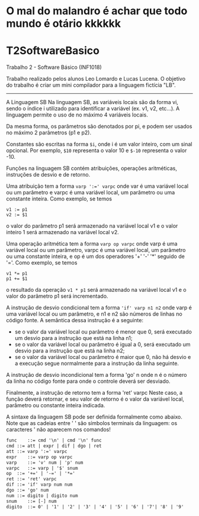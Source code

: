 # O mal do malandro é achar que todo mundo é otário kkkkkk
# T2SoftwareBasico
 Trabalho 2 - Software Básico (INF1018)

Trabalho realizado pelos alunos Leo Lomardo e Lucas Lucena. O objetivo do trabalho é criar um mini compilador para a linguagem fictícia "LB".

---

A Linguagem SB
Na linguagem SB, as variáveis locais são da forma vi, sendo o índice i utilizado para identificar a variável (ex. v1, v2, etc...). A linguagem permite o uso de no máximo 4 variáveis locais.

Da mesma forma, os parâmetros são denotados por pi, e podem ser usados no máximo 2 parâmetros (p1 e p2).

Constantes são escritas na forma `$i`, onde i é um valor inteiro, com um sinal opcional. Por exemplo, `$10` representa o valor 10 e `$-10` representa o valor -10.

Funções na linguagem SB contém atribuições, operações aritméticas, instruções de desvio e de retorno.

Uma atribuição tem a forma `varp ':=' varpc` onde var é uma variável local ou um parâmetro e varpc é uma variável local, um parâmetro ou uma constante inteira. Como exemplo, se temos

`
v1 := p1
`
<br>
`
v2 := $1
`

o valor do parâmetro p1 será armazenado na variável local v1 e o valor inteiro 1 será armazenado na variável local v2.

Uma operação aritmética tem a forma `varp op varpc` onde varp é uma variável local ou um parâmetro, varpc é uma variável local, um parâmetro ou uma constante inteira, e op é um dos operadores '+' '-' '*' seguido de '='. Como exemplo, se temos

`
v1 *= p1
`
<br>
`
p1 += $1
`

o resultado da operação `v1 * p1` será armazenado na variável local v1 e o valor do parâmetro p1 será incrementado.

A instrução de desvio condicional tem a forma `'if' varp n1 n2` onde varp é uma variável local ou um parâmetro, e n1 e n2 são números de linhas no código fonte. A semântica dessa instrução é a seguinte:

- se o valor da variável local ou parâmetro é menor que 0, será executado um desvio para a instrução que está na linha n1;  
- se o valor da variável local ou parâmetro é igual a 0, será executado um desvio para a instrução que está na linha n2;  
- se o valor da variável local ou parâmetro é maior que 0, não há desvio e a execução segue normalmente para a instrução da linha seguinte.  

A instrução de desvio incondicional tem a forma 'go' n onde n é o número da linha no código fonte para onde o controle deverá ser desviado.

Finalmente, a instrução de retorno tem a forma 'ret' varpc Neste caso, a função deverá retornar, e seu valor de retorno é o valor da variável local, parâmetro ou constante inteira indicada.

A sintaxe da linguagem SB pode ser definida formalmente como abaixo. Note que as cadeias entre ' ' são símbolos terminais da linguagem: os caracteres ' não aparecem nos comandos!

```diff
func	::=	cmd '\n' | cmd '\n' func   
cmd	::=	att | expr | dif | dgo | ret  
att	::=	varp ':=' varpc   
expr	::=	varp op varpc  
varp	::=	'v' num | 'p' num  
varpc	::=	varp | '$' snum  
op	::=	'+=' | '-=' | '*='  
ret	::=	'ret' varpc  
dif	::=	'if' varp num num  
dgo	::=	'go' num  
num	::=	digito | digito num  
snum	::=	[-] num  
digito	::=	0' | '1' | '2' | '3' | '4' | '5' | '6' | '7'| '8' | '9'  
```

